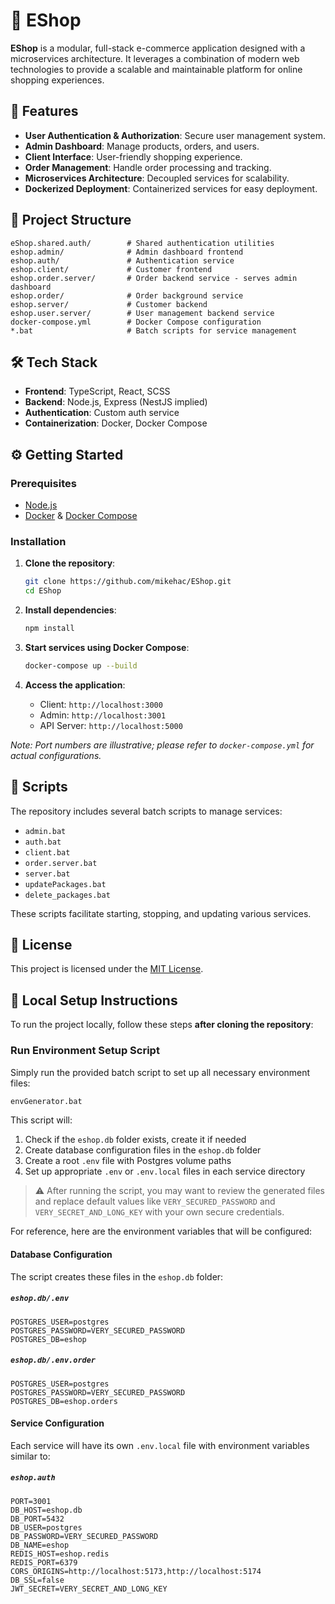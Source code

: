 # 🛒 EShop

**EShop** is a modular, full-stack e-commerce application designed with a microservices architecture. It leverages a combination of modern web technologies to provide a scalable and maintainable platform for online shopping experiences.

## 🚀 Features

- **User Authentication & Authorization**: Secure user management system.
- **Admin Dashboard**: Manage products, orders, and users.
- **Client Interface**: User-friendly shopping experience.
- **Order Management**: Handle order processing and tracking.
- **Microservices Architecture**: Decoupled services for scalability.
- **Dockerized Deployment**: Containerized services for easy deployment.

## 🧱 Project Structure

```
eShop.shared.auth/        # Shared authentication utilities
eshop.admin/              # Admin dashboard frontend
eshop.auth/               # Authentication service
eshop.client/             # Customer frontend
eshop.order.server/       # Order backend service - serves admin dashboard
eshop.order/              # Order background service
eshop.server/             # Customer backend
eshop.user.server/        # User management backend service
docker-compose.yml        # Docker Compose configuration
*.bat                     # Batch scripts for service management
```

## 🛠️ Tech Stack

- **Frontend**: TypeScript, React, SCSS
- **Backend**: Node.js, Express (NestJS implied)
- **Authentication**: Custom auth service
- **Containerization**: Docker, Docker Compose

## ⚙️ Getting Started

### Prerequisites

- [Node.js](https://nodejs.org/)
- [Docker](https://www.docker.com/) & [Docker Compose](https://docs.docker.com/compose/)

### Installation

1. **Clone the repository**:

   ```bash
   git clone https://github.com/mikehac/EShop.git
   cd EShop
   ```

2. **Install dependencies**:

   ```bash
   npm install
   ```

3. **Start services using Docker Compose**:

   ```bash
   docker-compose up --build
   ```

4. **Access the application**:

   - Client: `http://localhost:3000`
   - Admin: `http://localhost:3001`
   - API Server: `http://localhost:5000`

_Note: Port numbers are illustrative; please refer to `docker-compose.yml` for actual configurations._

## 🧪 Scripts

The repository includes several batch scripts to manage services:

- `admin.bat`
- `auth.bat`
- `client.bat`
- `order.server.bat`
- `server.bat`
- `updatePackages.bat`
- `delete_packages.bat`

These scripts facilitate starting, stopping, and updating various services.

## 📄 License

This project is licensed under the [MIT License](LICENSE).

## 🧩 Local Setup Instructions

To run the project locally, follow these steps **after cloning the repository**:

### Run Environment Setup Script

Simply run the provided batch script to set up all necessary environment files:

```bash
envGenerator.bat
```

This script will:
1. Check if the `eshop.db` folder exists, create it if needed
2. Create database configuration files in the `eshop.db` folder
3. Create a root `.env` file with Postgres volume paths
4. Set up appropriate `.env` or `.env.local` files in each service directory

> ⚠️ After running the script, you may want to review the generated files and replace default values like `VERY_SECURED_PASSWORD` and `VERY_SECRET_AND_LONG_KEY` with your own secure credentials.

For reference, here are the environment variables that will be configured:

#### Database Configuration

The script creates these files in the `eshop.db` folder:

##### `eshop.db/.env`
```
POSTGRES_USER=postgres
POSTGRES_PASSWORD=VERY_SECURED_PASSWORD
POSTGRES_DB=eshop
```

##### `eshop.db/.env.order`
```
POSTGRES_USER=postgres
POSTGRES_PASSWORD=VERY_SECURED_PASSWORD
POSTGRES_DB=eshop.orders
```

#### Service Configuration

Each service will have its own `.env.local` file with environment variables similar to:

##### `eshop.auth`

```
PORT=3001
DB_HOST=eshop.db
DB_PORT=5432
DB_USER=postgres
DB_PASSWORD=VERY_SECURED_PASSWORD
DB_NAME=eshop
REDIS_HOST=eshop.redis
REDIS_PORT=6379
CORS_ORIGINS=http://localhost:5173,http://localhost:5174
DB_SSL=false
JWT_SECRET=VERY_SECRET_AND_LONG_KEY
```
